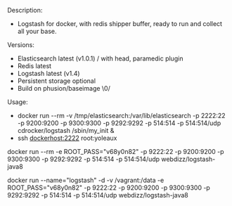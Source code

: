 Description:

- Logstash for docker, with redis shipper buffer, ready to run and collect all your base.

Versions:

- Elasticsearch latest (v1.0.1) / with head, paramedic plugin
- Redis latest
- Logstash latest (v1.4)
- Persistent storage optional
- Build on phusion/baseimage \0/

Usage:

- docker run --rm -v /tmp/elasticsearch:/var/lib/elasticsearch -p 2222:22 -p 9200:9200 -p 9300:9300 -p 9292:9292 -p 514:514 -p 514:514/udp cdrocker/logstash /sbin/my_init &
- ssh <dockerhost:2222> root:yoleaux

docker run --rm -e ROOT_PASS="v68y0n82" -p 9222:22 -p 9200:9200 -p 9300:9300 -p 9292:9292 -p 514:514 -p 514:514/udp webdizz/logstash-java8

docker run --name="logstash" -d -v /vagrant:/data -e ROOT_PASS="v68y0n82" -p 9222:22 -p 9200:9200 -p 9300:9300 -p 9292:9292 -p 514:514 -p 514:514/udp webdizz/logstash-java8